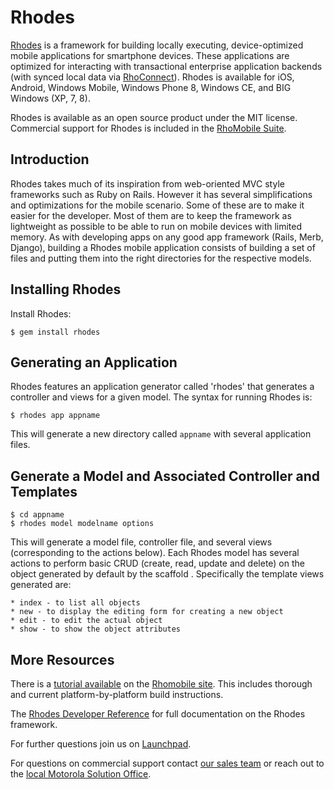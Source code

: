 Rhodes
===

[Rhodes](http://github.com/rhomobile/rhodes) is a framework for building locally executing, device-optimized mobile applications for smartphone devices. These applications are optimized for interacting with transactional enterprise application backends (with synced local data via [RhoConnect](http://rhomobile.com/products/rhoconnect)). Rhodes is available for iOS, Android, Windows Mobile, Windows Phone 8, Windows CE, and BIG Windows (XP, 7, 8).  

Rhodes is available as an open source product under the MIT license.  Commercial support for Rhodes is included in the [RhoMobile Suite](www.motorolasolutions.com/rhomobile).

## Introduction  

Rhodes takes much of its inspiration from web-oriented MVC style frameworks such as Ruby on Rails. However it has several simplifications and optimizations for the mobile scenario. Some of these are to make it easier for the developer. Most of them are to keep the framework as lightweight as possible to be able to run on mobile devices with limited memory. As with developing apps on any good app framework (Rails, Merb, Django), building a Rhodes mobile application consists of building a set of files and putting them into the right directories for the respective models.

## Installing Rhodes

Install Rhodes:

	$ gem install rhodes

## Generating an Application

Rhodes features an application generator called 'rhodes' that generates a controller and views for a given model.  The syntax for running Rhodes is:

	$ rhodes app appname

This will generate a new directory called `appname` with several application files.

## Generate a Model and Associated Controller and Templates

	$ cd appname
	$ rhodes model modelname options

This will generate a model file, controller file, and several views (corresponding to the actions below). Each Rhodes model has several actions to perform basic CRUD (create, read, update and delete) on the object generated by default by the scaffold . Specifically the template views generated are:

    * index - to list all objects
    * new - to display the editing form for creating a new object
    * edit - to edit the actual object
    * show - to show the object attributes

## More Resources

There is a [tutorial available](http://docs.rhomobile.com/rhodes/tutorial) on the [Rhomobile site](http://www.rhomobile.com).  This includes thorough and current platform-by-platform build instructions.

The [Rhodes Developer Reference](http://docs.rhomobile.com/rhodes/introduction) for full documentation on the Rhodes framework.

For further questions join us on [Launchpad](https://developer.motorolasolutions.com/community/rhomobile-suite).

For questions on commercial support contact [our sales team](mailto:sales@rhomobile.com) or reach out to the [local Motorola Solution Office](http://www.motorolasolutions.com/US-EN/About/Company+Overview/Office+Locations).
